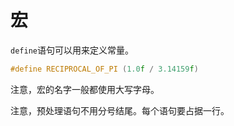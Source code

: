 # 宏

`define`语句可以用来定义常量。

```c
#define RECIPROCAL_OF_PI (1.0f / 3.14159f)
```

注意，宏的名字一般都使用大写字母。

注意，预处理语句不用分号结尾。每个语句要占据一行。
